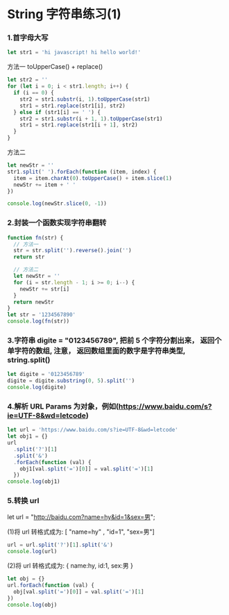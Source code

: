 # String 字符串练习(1)

### 1.首字母大写

```js
let str1 = 'hi javascript! hi hello world!'
```

方法一 toUpperCase() + replace()

```js
let str2 = ''
for (let i = 0; i < str1.length; i++) {
  if (i == 0) {
    str2 = str1.substr(i, 1).toUpperCase(str1)
    str1 = str1.replace(str1[i], str2)
  } else if (str1[i] == ' ') {
    str2 = str1.substr(i + 1, 1).toUpperCase(str1)
    str1 = str1.replace(str1[i + 1], str2)
  }
}
```

方法二

```js
let newStr = ''
str1.split(' ').forEach(function (item, index) {
  item = item.charAt(0).toUpperCase() + item.slice(1)
  newStr += item + ' '
})

console.log(newStr.slice(0, -1))
```

### 2.封装一个函数实现字符串翻转

```js
function fn(str) {
  // 方法一
  str = str.split('').reverse().join('')
  return str

  // 方法二
  let newStr = ''
  for (i = str.length - 1; i >= 0; i--) {
    newStr += str[i]
  }
  return newStr
}
let str = '1234567890'
console.log(fn(str))
```

### 3.字符串 digite = "0123456789", 把前 5 个字符分割出来， 返回个单字符的数组, 注意， 返回数组里面的数字是字符串类型, string.split()

```js
let digite = '0123456789'
digite = digite.substring(0, 5).split('')
console.log(digite)
```

### 4.解析 URL Params 为对象，例如(https://www.baidu.com/s?ie=UTF-8&wd=letcode)

```js
let url = 'https://www.baidu.com/s?ie=UTF-8&wd=letcode'
let obj1 = {}
url
  .split('?')[1]
  .split('&')
  .forEach(function (val) {
    obj1[val.split('=')[0]] = val.split('=')[1]
  })
console.log(obj1)
```

### 5.转换 url

let url = "http://baidu.com?name=hy&id=1&sex=男";

(1)将 url 转格式成为:
[ "name=hy" , "id=1", "sex=男"]

```js
url = url.split('?')[1].split('&')
console.log(url)
```

(2)将 url 转格式成为:
{
name:hy,
id:1,
sex:男
}

```js
let obj = {}
url.forEach(function (val) {
  obj[val.split('=')[0]] = val.split('=')[1]
})
console.log(obj)
```
